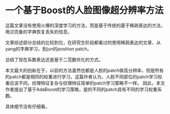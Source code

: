 # 一个基于Boost的人脸图像超分辨率方法

这篇文章没有使用火爆的深度学习的方法，而是基于传统的基于稀疏表达的方法，用过完备的字典恢复丢失的信息。

文章综述部分总结的比较到位，在研究生阶段都看过的使用稀疏表达的文章，从yang的字典学习，到jun的position patch。

总结了现在系数表达还是基于二范数优化的方式。

本文最大的创新在于，以前的方法虽然也都是人脸的patch做高分辨率，但是所有的patch都是相同的权重进行学习，这篇作者认为，人脸不同部位的patch学习权重应该不同，纹理特征复杂与纹理特征简单的patch学习策略不一样。
因此，本文作者提出了基于AdaBoost的学习策略，是的不同的patch具有不同的学习权重系数。

具体细节没有仔细看。